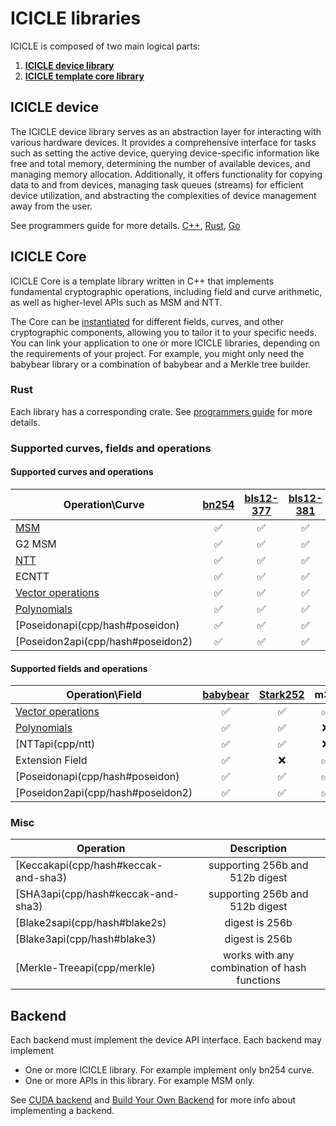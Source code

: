# ICICLE libraries

ICICLE is composed of two main logical parts:
1. [**ICICLE device library**](#icicle-device)
2. [**ICICLE template core library**](#icicle-core)

## ICICLE device

The ICICLE device library serves as an abstraction layer for interacting with various hardware devices. It provides a comprehensive interface for tasks such as setting the active device, querying device-specific information like free and total memory, determining the number of available devices, and managing memory allocation. Additionally, it offers functionality for copying data to and from devices, managing task queues (streams) for efficient device utilization, and abstracting the complexities of device management away from the user.

See programmers guide for more details. [C++](start/programmers_guide/cpp.md#device-management), [Rust](start/programmers_guide/rust.md#device-management), [Go](start/programmers_guide/go.md) 

## ICICLE Core

ICICLE Core is a template library written in C++ that implements fundamental cryptographic operations, including field and curve arithmetic, as well as higher-level APIs such as MSM and NTT.

The Core can be [instantiated](/start/programmers_guide/build_from_source) for different fields, curves, and other cryptographic components, allowing you to tailor it to your specific needs. You can link your application to one or more ICICLE libraries, depending on the requirements of your project. For example, you might only need the babybear library or a combination of babybear and a Merkle tree builder.


### Rust
Each library has a corresponding crate. See [programmers guide](start/programmers_guide/general.md) for more details. 

### Supported curves, fields and operations

#### Supported curves and operations

| Operation\Curve                           | [bn254](https://neuromancer.sk/std/bn/bn254) | [bls12-377](https://neuromancer.sk/std/bls/BLS12-377) | [bls12-381](https://neuromancer.sk/std/bls/BLS12-381) | [bw6-761](https://eprint.iacr.org/2020/351) | grumpkin |
| ----------------------------------------- | :------------------------------------------: | :---------------------------------------------------: | :---------------------------------------------------: | :-----------------------------------------: | :------: |
| [MSM](api/cpp/msm)                   |                      ✅                       |                           ✅                           |                           ✅                           |                      ✅                      |    ✅     |
| G2 MSM                                    |                      ✅                       |                           ✅                           |                           ✅                           |                      ✅                      |    ❌     |
| [NTT](api/cpp/ntt)                   |                      ✅                       |                           ✅                           |                           ✅                           |                      ✅                      |    ❌     |
| ECNTT                                     |                      ✅                       |                           ✅                           |                           ✅                           |                      ✅                      |    ❌     |
| [Vector operations](api/cpp/vec_ops) |                      ✅                       |                           ✅                           |                           ✅                           |                      ✅                      |    ✅     |
| [Polynomials](./polynomials/overview)     |                      ✅                       |                           ✅                           |                           ✅                           |                      ✅                      |    ❌     |
| [Poseidonapi(cpp/hash#poseidon)      |                      ✅                       |                           ✅                           |                           ✅                           |                      ✅                      |    ✅     |
| [Poseidon2api(cpp/hash#poseidon2)    |                      ✅                       |                           ✅                           |                           ✅                           |                      ✅                      |    ✅     |

#### Supported fields and operations

| Operation\Field                           | [babybear](https://eprint.iacr.org/2023/824.pdf) | [Stark252](https://docs.starknet.io/architecture-and-concepts/cryptography/#stark-field) |  m31  |  Koalabear  | Goldilocks |
| ----------------------------------------- | :----------------------------------------------: | :------------------------------------------------------------------------------------------------: | :---: | :---------: | :--------: |
| [Vector operations](api/cpp/vec_ops) |                        ✅                         |                                                 ✅                                                  |  ✅   |     ✅      |     ✅     |
| [Polynomials](./polynomials/overview)     |                        ✅                         |                                                 ✅                                                  |  ❌   |     ✅      |     ✅     |
| [NTTapi(cpp/ntt)                     |                        ✅                         |                                                 ✅                                                  |  ❌   |     ✅      |     ✅     |
| Extension Field                           |                        ✅                         |                                                 ❌                                                  |  ✅   |     ✅      |     ❌     |
| [Poseidonapi(cpp/hash#poseidon)      |                        ✅                         |                                                 ✅                                                  |  ✅   |     ✅      |     ❌     |
| [Poseidon2api(cpp/hash#poseidon2)    |                        ✅                         |                                                 ✅                                                  |  ✅   |     ✅      |     ✅    |


### Misc

| Operation                                 |                 Description                  |
| ----------------------------------------- | :------------------------------------------: |
| [Keccakapi(cpp/hash#keccak-and-sha3) |       supporting 256b and 512b digest        |
| [SHA3api(cpp/hash#keccak-and-sha3)   |       supporting 256b and 512b digest        |
| [Blake2sapi(cpp/hash#blake2s)        |                digest is 256b                |
| [Blake3api(cpp/hash#blake3)        |                digest is 256b                |
| [Merkle-Treeapi(cpp/merkle)          | works with any combination of hash functions |






## Backend
Each backend must implement the device API interface.
Each backend may implement
- One or more ICICLE library. For example implement only bn254 curve.
- One or more APIs in this library. For example MSM only.

See [CUDA backend](/start/architecture/install_gpu_backend) and [Build Your Own Backend](/start/architecture/build_your_own_backend.md) for more info about implementing a backend.
